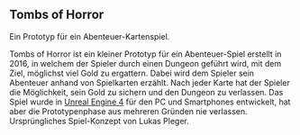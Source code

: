 ## Tombs of Horror

Ein Prototyp für ein Abenteuer-Kartenspiel.

Tombs of Horror ist ein kleiner Prototyp für ein Abenteuer-Spiel erstellt in 2016, in welchem der Spieler durch einen Dungeon geführt wird, mit dem Ziel, möglichst viel Gold zu ergattern. Dabei wird dem Spieler sein Abenteuer anhand von Spielkarten erzählt. Nach jeder Karte hat der Spieler die Möglichkeit, sein Gold zu sichern und den Dungeon zu verlassen. Das Spiel wurde in [Unreal Engine 4](https://www.unrealengine.com/) für den PC und Smartphones entwickelt, hat aber die Prototypenphase aus mehreren Gründen nie verlassen.
Ursprüngliches Spiel-Konzept von Lukas Pleger.

<gallery src="8_tombsofhorror_gallery.json"></gallery>
